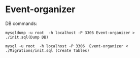# Event-organizer

DB commands:

```mysqldump -u root  -h localhost -P 3306 Event-organizer > ./init.sql(Dump DB)```

```mysql -u root  -h localhost -P 3306  Event-organizer < ./Migrations/init.sql (Create Tables)  ```